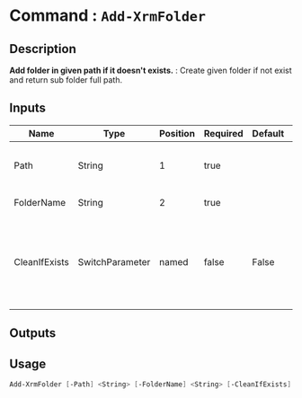 ﻿# Command : `Add-XrmFolder` 

## Description

**Add folder in given path if it doesn't exists.** : Create given folder if not exist and return sub folder full path.

## Inputs

Name|Type|Position|Required|Default|Description
----|----|--------|--------|-------|-----------
Path|String|1|true||Folder path where to add given folder.
FolderName|String|2|true||Folder name.
CleanIfExists|SwitchParameter|named|false|False|If folder already exists, remove existing content. (Default : False)

## Outputs

## Usage

```Powershell 
Add-XrmFolder [-Path] <String> [-FolderName] <String> [-CleanIfExists] [<CommonParameters>]
``` 


